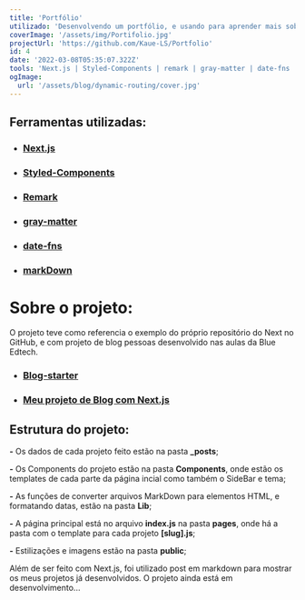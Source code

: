 ```yaml
---
title: 'Portfólio'
utilizado: 'Desenvolvendo um portfólio, e usando para aprender mais sobre Next.js.'
coverImage: '/assets/img/Portifolio.jpg'
projectUrl: 'https://github.com/Kaue-LS/Portfolio'
id: 4
date: '2022-03-08T05:35:07.322Z'
tools: 'Next.js | Styled-Components | remark | gray-matter | date-fns | MarkDown'
ogImage:
  url: '/assets/blog/dynamic-routing/cover.jpg'
---
```



## Ferramentas utilizadas:
- ### [Next.js ](https://nextjs.org/) 
- ### [Styled-Components](https://styled-components.com/)
- ### [Remark](https://github.com/remarkjs/remark#:~:text=remark%20is%20a%20very%20popular%20ecosystem%20of%20plugins,deal%20with%20markdown.%20We%20call%20those%20programs%20plugins.)
- ### [gray-matter](https://www.npmjs.com/package/gray-matter)
- ### [date-fns](https://date-fns.org/)
- ### [markDown](https://www.markdownguide.org/)
# Sobre o projeto:

O projeto teve como referencia o exemplo do próprio repositório do Next no GitHub, e com projeto de blog pessoas desenvolvido nas aulas da Blue Edtech.

- ### [Blog-starter](https://github.com/vercel/next.js/tree/canary/examples/blog-starter?msclkid=4279421ea63211ec9b7be5d3f5d92707)

- ### [Meu projeto de Blog com Next.js](https://github.com/Kaue-LS/Next-Blog)

## Estrutura do projeto:
 **-** Os dados de cada projeto feito estão na pasta **_posts**;
 
 **-** Os Components do projeto estão na pasta **Components**, onde estão os templates de cada parte da página incial como também o SideBar e tema;

 **-** As funções de converter arquivos MarkDown para elementos HTML, e formatando datas, estão na pasta **Lib**;

 **-** A página principal está no arquivo **index.js** na pasta **pages**, onde há a pasta com o template para cada projeto **[slug].js**;

 **-** Estilizações e imagens estão na pasta **public**;

Além de ser feito com Next.js, foi utilizado post em markdown para mostrar os meus projetos já desenvolvidos.
O projeto ainda está em desenvolvimento...


